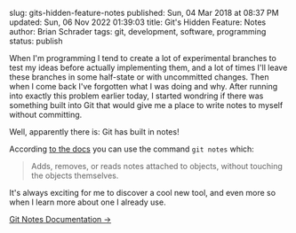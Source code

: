slug: gits-hidden-feature-notes
published: Sun, 04 Mar 2018 at 08:37 PM
updated: Sun, 06 Nov 2022 01:39:03 
title: Git's Hidden Feature: Notes
author: Brian Schrader
tags: git, development, software, programming
status: publish

When I'm programming I tend to create a lot of experimental branches to test my ideas before actually implementing them, and a lot of times I'll leave these branches in some half-state or with uncommitted changes. Then when I come back I've forgotten what I was doing and why. After running into exactly this problem earlier today, I started wondring if there was something built into Git that would give me a place to write notes to myself without committing.

Well, apparently there is: Git has built in notes!

According [to the docs][docs] you can use the command `git notes` which:

> Adds, removes, or reads notes attached to objects, without touching the objects themselves.

It's always exciting for me to discover a cool new tool, and even more so when I learn more about one I already use.

[Git Notes Documentation &#8594;][docs]

[docs]: https://git-scm.com/docs/git-notes
